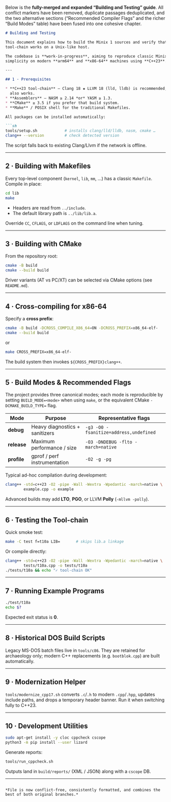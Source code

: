 Below is the **fully-merged and expanded “Building and Testing” guide**.
All conflict markers have been removed, duplicate passages deduplicated, and the two alternative sections (“Recommended Compiler Flags” and the richer “Build Modes” table) have been fused into one cohesive chapter.

````markdown
# Building and Testing

This document explains how to build the Minix 1 sources and verify that the
tool-chain works on a Unix-like host.

The codebase is **work-in-progress**, aiming to reproduce classic Minix
simplicity on modern **arm64** and **x86-64** machines using **C++23**.

---

## 1 · Prerequisites

* **C++23 tool-chain** – Clang 18 ✚ LLVM 18 (lld, lldb) is recommended; GCC 13+
  also works.
* **Assemblers** – NASM ≥ 2.14 *or* YASM ≥ 1.3.
* **CMake** ≥ 3.5 if you prefer that build system.
* **Make** / POSIX shell for the traditional Makefiles.

All packages can be installed automatically:

```sh
tools/setup.sh            # installs clang/lld/lldb, nasm, cmake …
clang++ --version         # check detected version
````

The script falls back to existing Clang/Llvm if the network is offline.

---

## 2 · Building with Makefiles

Every top-level component (`kernel`, `lib`, `mm`, …) has a classic
`Makefile`. Compile in place:

```sh
cd lib
make
```

* Headers are read from `../include`.
* The default library path is `../lib/lib.a`.

Override `CC`, `CFLAGS`, or `LDFLAGS` on the command line when tuning.

---

## 3 · Building with CMake

From the repository root:

```sh
cmake -B build
cmake --build build
```

Driver variants (AT vs PC/XT) can be selected via CMake options (see
`README.md`).

---

## 4 · Cross-compiling for x86-64

Specify a **cross prefix**:

```sh
cmake -B build -DCROSS_COMPILE_X86_64=ON -DCROSS_PREFIX=x86_64-elf-
cmake --build build
```

or

```sh
make CROSS_PREFIX=x86_64-elf-
```

The build system then invokes `${CROSS_PREFIX}clang++`.

---

## 5 · Build Modes & Recommended Flags

The project provides three canonical modes; each mode is reproducible by
setting `BUILD_MODE=<mode>` when using `make`, or the equivalent CMake
`-DCMAKE_BUILD_TYPE=` flag.

| Mode        | Purpose                        | Representative flags                   |
| ----------- | ------------------------------ | -------------------------------------- |
| **debug**   | Heavy diagnostics + sanitizers | `-g3 -O0 -fsanitize=address,undefined` |
| **release** | Maximum performance / size     | `-O3 -DNDEBUG -flto -march=native`     |
| **profile** | gprof / perf instrumentation   | `-O2 -g -pg`                           |

Typical ad-hoc compilation during development:

```sh
clang++ -std=c++23 -O2 -pipe -Wall -Wextra -Wpedantic -march=native \
        example.cpp -o example
```

Advanced builds may add **LTO**, **PGO**, or LLVM **Polly** (`-mllvm -polly`).

---

## 6 · Testing the Tool-chain

Quick smoke test:

```sh
make -C test f=t10a LIB=       # skips lib.a linkage
```

Or compile directly:

```sh
clang++ -std=c++23 -O2 -pipe -Wall -Wextra -Wpedantic -march=native \
        tests/t10a.cpp -o tests/t10a
./tests/t10a && echo "✓ tool-chain OK"
```

---

## 7 · Running Example Programs

```sh
./test/t10a
echo $?
```

Expected exit status is **0**.

---

## 8 · Historical DOS Build Scripts

Legacy MS-DOS batch files live in `tools/c86`. They are retained for
archaeology only; modern C++ replacements (e.g. `bootblok.cpp`) are built
automatically.

---

## 9 · Modernization Helper

`tools/modernize_cpp17.sh` converts `.c`/`.h` to modern `.cpp`/`.hpp`,
updates include paths, and drops a temporary header banner. Run it when
switching fully to C++23.

---

## 10 · Development Utilities

```sh
sudo apt-get install -y cloc cppcheck cscope
python3 -m pip install --user lizard
```

Generate reports:

```sh
tools/run_cppcheck.sh
```

Outputs land in `build/reports/` (XML / JSON) along with a `cscope` DB.

---

```

*File is now conflict-free, consistently formatted, and combines the best of both original branches.*
```
